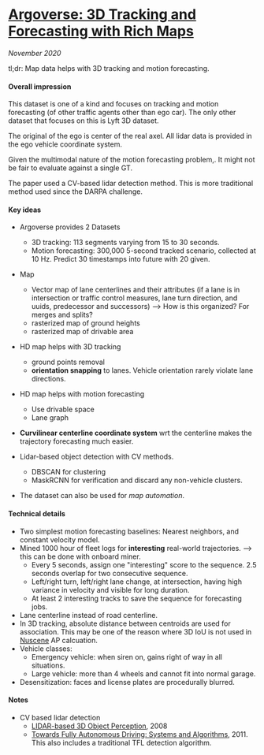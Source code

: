 # [Argoverse: 3D Tracking and Forecasting with Rich Maps](https://arxiv.org/abs/1911.02620)

_November 2020_

tl;dr: Map data helps with 3D tracking and motion forecasting.

#### Overall impression
This dataset is one of a kind and focuses on tracking and motion forecasting (of other traffic agents other than ego car). The only other dataset that focuses on this is Lyft 3D dataset. 

The original of the ego is center of the real axel. All lidar data is provided in the ego vehicle coordinate system.

Given the multimodal nature of the motion forecasting problem,. It might not be fair to evaluate against a single GT.

The paper used a CV-based lidar detection method. This is more traditional method used since the DARPA challenge. 

#### Key ideas
- Argoverse provides 2 Datasets
	- 3D tracking: 113 segments varying from 15 to 30 seconds. 
	- Motion forecasting: 300,000 5-second tracked scenario, collected at 10 Hz. Predict 30 timestamps into future with 20 given. 
- Map
	- Vector map of lane centerlines and their attributes (if a lane is in intersection or traffic control measures, lane turn direction, and uuids, predecessor and successors) --> How is this organized? For merges and splits?
	- rasterized map of ground heights
	- rasterized map of drivable area

- HD map helps with 3D tracking
	- ground points removal
	- **orientation snapping** to lanes. Vehicle orientation rarely violate lane directions.
- HD map helps with motion forecasting
	- Use drivable space
	- Lane graph
- **Curvilinear centerline coordinate system** wrt the centerline makes the trajectory forecasting much easier. 
- Lidar-based object detection with CV methods. 
	- DBSCAN for clustering
	- MaskRCNN for verification and discard any non-vehicle clusters.
- The dataset can also be used for *map automation*.

#### Technical details
- Two simplest motion forecasting baselines: Nearest neighbors, and constant velocity model.
- Mined 1000 hour of fleet logs for **interesting** real-world trajectories. --> this can be done with onboard miner.
	- Every 5 seconds, assign one "interesting" score to the sequence. 2.5 seconds overlap for two consecutive sequence.
	- Left/right turn, left/right lane change, at intersection, having high variance in velocity and visible for long duration.
	- At least 2 interesting tracks to save the sequence for forecasting jobs.
- Lane centerline instead of road centerline. 
- In 3D tracking, absolute distance between centroids are used for association. This may be one of the reason where 3D IoU is not used in [Nuscene](nuscenes.md) AP calcuation.
- Vehicle classes:
	- Emergency vehicle: when siren on, gains right of way in all situations.
	- Large vehicle: more than 4 wheels and cannot fit into normal garage.
- Desensitization: faces and license plates are procedurally blurred.

#### Notes
- CV based lidar detection 
	- [LIDAR-based 3D Object Perception](http://citeseerx.ist.psu.edu/viewdoc/download?doi=10.1.1.677.2534&rep=rep1&type=pdf), 2008
	- [Towards Fully Autonomous Driving: Systems and Algorithms](https://www.ri.cmu.edu/wp-content/uploads/2017/12/levinson-iv2011.pdf), 2011. This also includes a traditional TFL detection algorithm.

